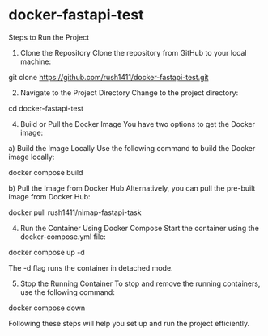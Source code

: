 # docker-fastapi-test

Steps to Run the Project
1. Clone the Repository
Clone the repository from GitHub to your local machine:

git clone https://github.com/rush1411/docker-fastapi-test.git

2. Navigate to the Project Directory
Change to the project directory:

cd docker-fastapi-test

4. Build or Pull the Docker Image
You have two options to get the Docker image:

a) Build the Image Locally
Use the following command to build the Docker image locally:


docker compose build


b) Pull the Image from Docker Hub
Alternatively, you can pull the pre-built image from Docker Hub:

docker pull rush1411/nimap-fastapi-task

4. Run the Container Using Docker Compose
Start the container using the docker-compose.yml file:

docker compose up -d

The -d flag runs the container in detached mode.

5. Stop the Running Container
To stop and remove the running containers, use the following command:

docker compose down

Following these steps will help you set up and run the project efficiently.
